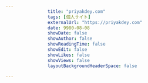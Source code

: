 ---
                title: "priyakdey.com"
                tags: [個人サイト]
                externalUrl: "https://priyakdey.com"
                date: 9980-08-08
                showDate: false
                showAuthor: false
                showReadingTime: false
                showEdit: false
                showLikes: false
                showViews: false
                layoutBackgroundHeaderSpace: false
                ---

